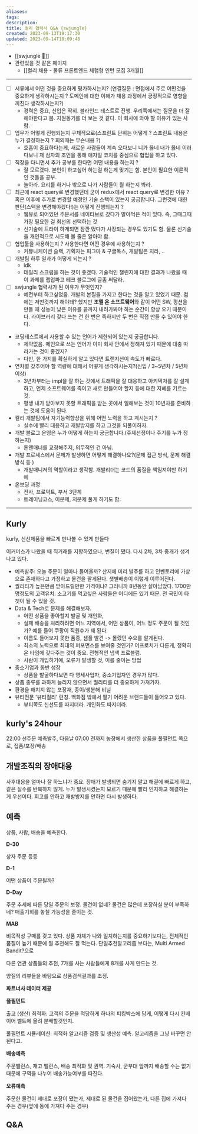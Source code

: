 ```yaml
---
aliases: 
tags: 
description:
title: 컬리 협력사 Q&A {swjungle}
created: 2023-09-13T19:17:30
updated: 2023-09-14T18:09:48
---
```

- [[swjungle 🤖]]
- 관련있을 것 같은 페이지
	- [[컬리 채용 -  물류 프론트엔드 체험형 인턴 모집 3개월]]
---
- [ ] 서류에서 어떤 것을 중요하게 평가하시는지? (연결질문 : 면접에서 주로 어떤것을 중요하게 생각하시는지 ? 도메인에 대한 이해가 채용 과정에서 긍정적으로 영향을 끼친다 생각하시는지?)
	- 경력은 중요, 신입은 딱히. 블라인드 테스트로 진행. 우리쪽에서는 질문을 더 잘 해야한다고 봄. 지원동기를 더 보는 것 같다. 이 회사에 와야 할 이유가 있는 사람.
- [ ] 업무가 어떻게 진행되는지 구체적으로(스프린트 단위는 어떻게 ? 스프린트 내용은 누가 결정하는지 ? 회의때는 무슨내용 ?)
	- 호흡이 중요하다는게, 새로운 사람들이 계속 오다보니 니가 옳네 내가 옳네 이러다보니 제 삼자의 조언을 통해 애자일 코치를 중심으로 협업을 하고 있다.
- [ ] 직장을 다니면서 추가 공부를 한다면 어떤 내용을 하는지 ?
	- 잘 모르겠다. 본인이 하고싶어 하는걸 하는게 맞기는 함. 본인이 필요한 이론적인 것들을 공부. 
	- 놀아라. 요리를 하거나 밖으로 나가 사람들이 뭘 하는지 봐라.
- [ ] 최근에 react query로 변경했던데 굳이 redux에서 react query로 변경한 이유 ? 혹은 이후에 추가로 변경할 예정인 기술 스택이 있는지 궁금합니다. 그런것에 대한 판단(스택을 변경해야겠다!)는 어떻게 진행되는지 ?
	- 웹뷰로 되어있던 주문서를 네이티브로 갔다가 말아먹은 적이 있다. 즉, 그때그때 가장 필요한 걸 최선의 선택하는 것
	- 신기술에 트라이 하게되면 잠깐 떴다가 사장되는 경우도 있기도 함. 물론 신기술을 개인적으로 시도해 볼 줄은 알아야 함.
- [ ] 협업툴을 사용하는지 ? 사용한다면 어떤 경우에 사용하는지 ?
	- 커뮤니케이션 슬랙, 기획자는 피그마 & 구글독스, 개발팀은 지라, ..
- [ ] 개발팀 하루 일과가 어떻게 되는지 ?
	- idk
	- 데일리 스크럼을 하는 것이 좋겠다. 기술적인 챌린지에 대한 결과가 나왔을 때 이 과제를 랩업파고 테크 블로그에 글좀 써달라.
- [ ] swjungle 협력사가 된 이유가 무엇인지?
	- 예전부터 하고싶었음. 개발의 본질을 가지고 한다는 것을 알고 있었기 때문. 첨에는 저딴것까지 해야돼? 했지만 **조엘 온 소프트웨어**와 같이 어떤 SW, 펑션을 만들 때 성능이 낮은 이유를 끝까지 내려가봐야 하는 순간이 항상 오기 때문이다. 라이브러리 갖다 쓰는 건 한 번은 족하지만 두 번은 직접 만들 수 있어야 한다.
- 코딩테스트에서 사용할 수 있는 언어가 제한되어 있는지 궁금합니다.
	- 제약없음. 메인으로 쓰는 언어가 이미 회사 안에서 정해져 있기 때문에 대충 따라가는 것이 좋겠지?
	- 다만, 한 가지를 확실하게 알고 있다면 트랜지션이 속도가 빠르다.
- 연차별 갖추어야 할 역량에 대해서 어떻게 생각하시는지?(신입 / 3~5년차 / 5년차 이상)
	- 3년차부터는 impl을 잘 하는 것에서 트래픽을 잘 대응하고 아키텍처를 잘 설계하고, 언제 소프트웨어를 죽이고 새로 만들어야 할지 등에 대한 지혜를 기르는 것.
	- 평생 내가 받아보지 못할 트래픽을 받는 곳에서 일해보는 것이 10년차를 준비하는 것에 도움이 된다.
- 컬리 개발팀에서 자기능력향상을 위해 어떤 노력을 하고 계시는지 ?
	- 실수에 빨리 대응하고 재발방지를 하고 그것을 되풀이하자.
- 개발 블로그 운영은 누가 어떻게 하는지 궁금합니다.(주제선정이나 주기를 누가 정하는지)
	- 톤앤매너를 교정해주지, 의무적인 건 아님.
- 개발 프로세스에서 문제가 발생하면 어떻게 해결하나요?(문제 접근 방식, 문제 해결 방식 등 )
	- 개발매니저의 역할이라고 생각함. 개발리더는 코드의 품질을 책임져야만 하기에
- 온보딩 과정
	- 전사, 프로덕트, 부서 3단계
	- 트레이닝코스, 이문제, 저문제 풀게 하기도 함.

___

## Kurly

kurly, 신선제품을 빠르게 만나볼 수 있게 만들다

이커머스가 나왔을 때 직거래를 지향하였으나, 변질이 됐다. 다시 2차, 3차 중개가 생겨나고 있다. 

- 예측발주: 오늘 주문이 얼마나 들어올까? 산지에 미리 발주를 하고 인벤토리에 가상으로 존재하다고 가정하고 물건을 팔게된다. 샛별배송이 이렇게 이루어진다.
- 퀄리티가 높은만큼 받아드릴만한 가격이냐? 그러니까 8년동안 살아남았다. 1700만명정도의 고객유치. 소고기를 먹고싶은 사람들은 어디에든 있기 때문. 전 국민이 타겟이 될 수 있을 것.
- Data & Tech로 문제를 해결해보자. 
	- 어떤 상품을 좋아할지 발굴 및 개인화, 
	- 실제 배송을 처리하려면 어느 지역에서, 어떤 상품이, 어느 정도 주문이 될 것인가? 예를 들어 쿠팡이 직원수가 꽤 된다.
	- 이름도 들어보지 못한 품종, 샘플 발견 -> 몰랐던 수요를 알게된다.
	- 최소의 노력으로 최대의 퍼포먼스를 보여줄 것인가? 어프로치가 다른게, 정확히 온 타임에 갖다주는 것이 중요. 전형적인 냅색 프로블럼.
	- 사람이 개입하기에, 오류가 발생할 것, 이를 줄이는 방법
- 중소기업과 동반 성장
	- 상품을 발굴하다보면 다 영세사업자, 중소기업자인 경우가 많다. 
- 상품 종류를 과하게 늘리지 않으면서 퀄리티를 더 중요하게 가져가자.
- 환경을 해치지 않는 포장재, 종이/생분해 비닐
- 뷰티전문 '뷰티컬리' 런칭. 백화점 밖에서 팔기 어려운 브랜드들이 들어오고 있다. 
	- 뷰티쪽도 신선도를 따지더라. 개인화도 따지더라. 

## kurly's 24hour

22:00 선주문 예측발주, 다음날 07:00 전까지 농장에서 생산한 상품을 풀필먼트 쪽으로, 집품/포장/배송

## 개발조직의 장애대응

사후대응을 얼마나 잘 하느냐가 중요. 장애가 발생되면 숨기지 말고 해결에 빠르게 하고, 같은 실수를 반복하지 않게. 누가 발생시켰는지 모르기 때문에 빨리 인지하고 해결하는게 우선이다. 회고를 안하고 재발방지를 안하면 다시 발생하다.

## 예측

상품, 사람, 배송을 예측한다.

**D-30**

상자 주문 등등

**D-1**

어떤 상품이 주문될까?

**D-Day**

주문 추세에 따른 당일 주문의 보정. 물건이 없네? 물건은 많은데 포장하실 분이 부족하네? 매출기회를 놓칠 가능성을 줄이는 것.

**MAB**

비목적성 구매를 갖고 있다. 상품 자체가 나와 일치하는지를 중요하기보다는, 전체적인 품질이 높기 때문에 뭘 추천해도 잘 먹는다. 단일추천알고리즘 보다는, Multi Armed Bandit?으로 

다른 연관 상품들의 추천, 7개를 사는 사람들에게 8개를 사게 만드는 것.

양질의 리뷰들을 바탕으로 상품검색결과를 조정. 

**파트너사 데이터 제공**

**풀필먼트**

출고 (생산) 최적화: 고객의 주문을 적당하게 하나의 피킹박스에 담게, 어떻게 다시 컨베이어 벨트에 올려 분배할것인지. 

풀필먼트 시뮬레이션: 최적화 알고리즘 검증 및 생산성 예측. 알고리즘을 그냥 바꾸면 안된다고. 

**배송예측**

주문밸런스, 재고 밸런스, 배송 최적화 및 권역. 기숙사, 군부대 앞까지 배송할 수는 없기 때문에 구역을 나누어 배송가능여부를 따진다.

**오류예측**

주문한 물건이 제대로 포장이 됐는가, 제대로 된 물건을 집어왔는가, 다른 집에 가져다 주는 경우(옆에 동에 가져다 주는 경우)

## Q&A
